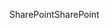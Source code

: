 <span data-ttu-id="09fc8-101">SharePoint</span><span class="sxs-lookup"><span data-stu-id="09fc8-101">SharePoint</span></span>